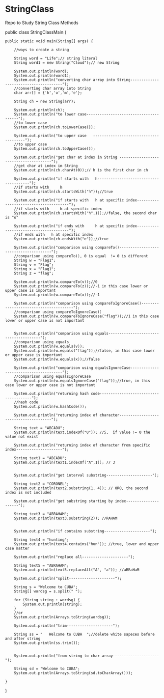 # StringClass
Repo to Study String Class Methods



public class StringClassMain {

	public static void main(String[] args) {
		
		//ways to create a string
		
		String word = "Life";// string literal
		String word1 = new String("Cloud");// new String

		System.out.println(word);
		System.out.println(word1);
		System.out.println("converting char array into String---------------------------------------");
		//converting char array into String
		char arr[] = {'h','o','m','e'};
		
		String ch = new String(arr);
		
		System.out.println(ch);
		System.out.println("to lower case---------------------------------------");
		//to lower case		
		System.out.println(ch.toLowerCase());
		
		System.out.println("to upper case	---------------------------------------");
		//to upper case		
		System.out.println(ch.toUpperCase());
		
		System.out.println("get char at index in String	---------------------------------------");
		//get char at index in String		
		System.out.println(ch.charAt(0));// h is the first char in ch
		
		System.out.println("if starts with	 h---------------------------------------");
		//if starts with	 h
		System.out.println(ch.startsWith("h"));//true
		
		System.out.println("if starts with	 h at specific index---------------------------------------");
		//if starts with	 h at specific index
		System.out.println(ch.startsWith("h",1));//false, the second char is "o"
		
		System.out.println("if ends with	 h at specific index---------------------------------------");
		//if ends with	 h at specific index
		System.out.println(ch.endsWith("e"));//true
		
		System.out.println("comparison using compareTo()---------------------------------------");
		//comparison using compareTo(), 0 is equal  != 0 is different
		String w = "Flag1";
		String v = "Flag";
		String x = "Flag1";
		String z = "flag";
		
		System.out.println(w.compareTo(v));//0
		System.out.println(w.compareTo(z));//-1 in this case lower or upper case is important
		System.out.println(w.compareTo(x));//-1
		
		System.out.println("comparison using compareToIgnoreCase()---------------------------------------");
		//comparison using compareToIgnoreCase()
		System.out.println(w.compareToIgnoreCase("flag"));//1 in this case lower or upper case is not important

		
		System.out.println("comparison using equals---------------------------------------");
		//comparison using equals
		System.out.println(w.equals(v));
		System.out.println(w.equals("flag"));//false, in this case lower or upper case is important
		System.out.println(w.equals(x));//false
		
		System.out.println("comparison using equalsIgnoreCase---------------------------------------");
		//comparison using equalsIgnoreCase
		System.out.println(w.equalsIgnoreCase("flag"));//true, in this case lower or upper case is not important
		
		System.out.println("returning hash code---------------------------------------");
		//hash code
		System.out.println(w.hashCode());
		
		System.out.println("returning index of character---------------------------------------");

		String text = "ABCADU";
		System.out.println(text.indexOf("U")); //5,  if value != 0 the value not exist
		
		System.out.println("returning index of character from specific index---------------------");

		String text1 = "ABCADU";
		System.out.println(text1.indexOf("A",1)); // 3

		
		System.out.println("get interval substring---------------------");

		String text2 = "CORONEL";
		System.out.println(text2.substring(1, 4)); // ORO, the second index is not included
		
		System.out.println("get substring starting by index---------------------");

		String text3 = "ABRAHAM";
		System.out.println(text3.substring(2)); //RAHAM
		
		
		System.out.println("if contains substring---------------------");

		String text4 = "hunting";
		System.out.println(text4.contains("hun")); //true, lower and upper case matter
		
		System.out.println("replace all---------------------");

		String text5 = "ABRAHAM";
		System.out.println(text5.replaceAll("A", "a")); //aBRaHaM
		
		System.out.println("split---------------------");

		String s = "Welcome to CUBA";
		String[] wordsg = s.split(" ");
		
		for (String string : wordsg) {
			System.out.println(string);
		}
		//or
		System.out.println(Arrays.toString(wordsg));
		
		System.out.println("trim---------------------");

		String ss = "   Welcome to CUBA  ";//delete white sapeces before and after string
		System.out.println(ss.trim());
		
		
		System.out.println("from string to char array---------------------");

		String sd = "Welcome to CUBA";
		System.out.println(Arrays.toString(sd.toCharArray()));

	}

}
